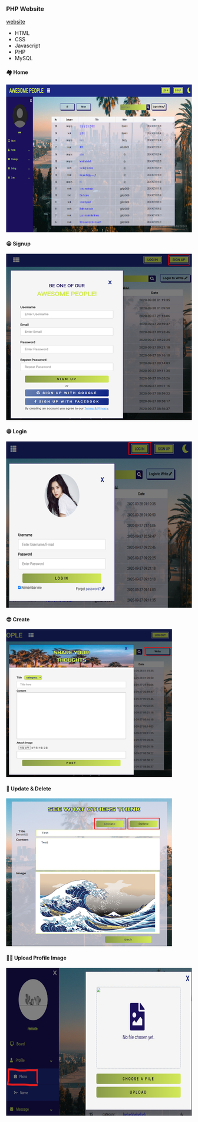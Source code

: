 ### PHP Website

[website](http://http://www.kdfljmyu.site)

* HTML
* CSS
* Javascript
* PHP
* MySQL

#### 🏘 Home
<img src="image/screenshot_home.png" width="750" height="400">

#### 😀 Signup
<img src="image/screenshot_signup.png" width="550" height="450">

#### 😁 Login
<img src="image/screenshot_login.png" width="650" height="450">

#### 😎 Create
<img src="image/screenshot_create.png" width="450" height="400">

#### 🤩 Update & Delete
<img src="image/screenshot_update&delete.png" width="450" height="400">

#### 🙎‍♀️ Upload Profile Image
<img src="image/screenshot_profile.jpg" width="700" height="400">
